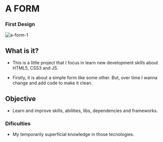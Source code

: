 # A FORM

### First Design
![a-form-1](https://user-images.githubusercontent.com/55142445/85334160-27503380-b4b1-11ea-8d05-de15139341c7.png)

## What is it?
- This is a little project that I focus in learn new development skills about HTML5, CSS3 and JS.

- Firstly, it is about a simple form like some other. But, over time I wanna change and add code to make it clean.

## Objective
- Learn and improve skills, abilities, libs, dependencies and frameworks.

### Dificulties
- My temporarily superficial knowledge in those tecnologies.

